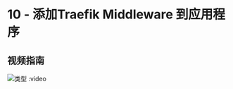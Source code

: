 # 10 - 添加Traefik Middleware 到应用程序

## 视频指南

![类型 :video](https://www.youtube.com/embed/hDdFKE5-c44)
